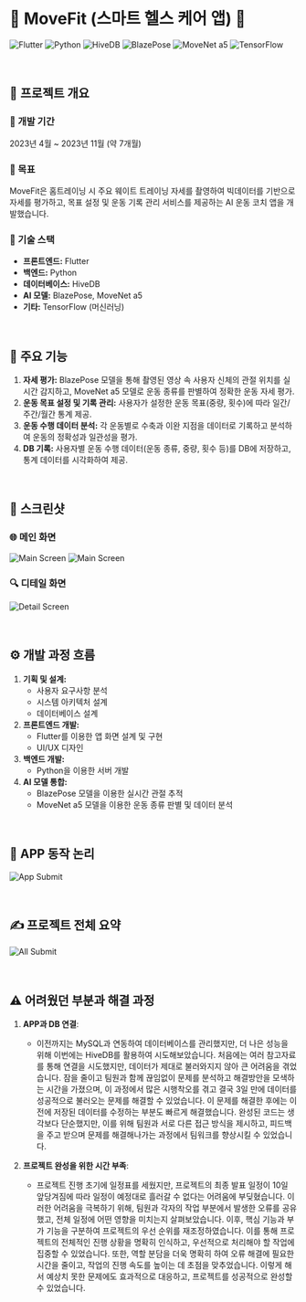 # 💪 MoveFit (스마트 헬스 케어 앱) 💪

![Flutter](https://img.shields.io/badge/Flutter-blue?logo=flutter&style=flat-square)
![Python](https://img.shields.io/badge/Python-green?logo=python&style=flat-square)
![HiveDB](https://img.shields.io/badge/HiveDB-orange?logo=hivedb&style=flat-square)
![BlazePose](https://img.shields.io/badge/BlazePose-red?logo=ai&style=flat-square) 
![MoveNet a5](https://img.shields.io/badge/MoveNet%20a5-red?logo=ai&style=flat-square)
![TensorFlow](https://img.shields.io/badge/TensorFlow-yellow?logo=tensorflow&style=flat-square)

<br>

## 🎉 프로젝트 개요

### 📅 개발 기간
2023년 4월 ~ 2023년 11월 (약 7개월)

### 🎯 목표
MoveFit은 홈트레이닝 시 주요 웨이트 트레이닝 자세를 촬영하여 빅데이터를 기반으로 자세를 평가하고, 목표 설정 및 운동 기록 관리 서비스를 제공하는 AI 운동 코치 앱을 개발했습니다.

### 🔧 기술 스택
- **프론트엔드:** Flutter
- **백엔드:** Python
- **데이터베이스:** HiveDB
- **AI 모델:** BlazePose, MoveNet a5
- **기타:** TensorFlow (머신러닝)

<br>

## 🌟 주요 기능
1. **자세 평가:** BlazePose 모델을 통해 촬영된 영상 속 사용자 신체의 관절 위치를 실시간 감지하고, MoveNet a5 모델로 운동 종류를 판별하여 정확한 운동 자세 평가.
2. **운동 목표 설정 및 기록 관리:** 사용자가 설정한 운동 목표(중량, 횟수)에 따라 일간/주간/월간 통계 제공.
3. **운동 수행 데이터 분석:** 각 운동별로 수축과 이완 지점을 데이터로 기록하고 분석하여 운동의 정확성과 일관성을 평가.
4. **DB 기록:** 사용자별 운동 수행 데이터(운동 종류, 중량, 횟수 등)를 DB에 저장하고, 통계 데이터를 시각화하여 제공.

<br>

## 📸 스크린샷

### 🌐 메인 화면
![Main Screen](./git-images/git-main.png)
![Main Screen](./git-images/git-main02.png)

### 🔍 디테일 화면
![Detail Screen](./git-images/git-detail.png)

<br>

## ⚙️ 개발 과정 흐름
1. **기획 및 설계:**
   - 사용자 요구사항 분석
   - 시스템 아키텍처 설계
   - 데이터베이스 설계
2. **프론트엔드 개발:**
   - Flutter를 이용한 앱 화면 설계 및 구현
   - UI/UX 디자인
3. **백엔드 개발:**
   - Python을 이용한 서버 개발
4. **AI 모델 통합:**
   - BlazePose 모델을 이용한 실시간 관절 추적
   - MoveNet a5 모델을 이용한 운동 종류 판별 및 데이터 분석

<br>

## 🤔 APP 동작 논리
![App Submit](./git-images/git-app-summary.png)

<br>

## ✍️ 프로젝트 전체 요약
![All Submit](./git-images/git-all-summary.png)

<br>

## ⚠️ 어려웠던 부분과 해결 과정

1. **APP과 DB 연결**:
   - 이전까지는 MySQL과 연동하여 데이터베이스를 관리했지만, 더 나은 성능을 위해 이번에는 HiveDB를 활용하여 시도해보았습니다.
처음에는 여러 참고자료를 통해 연결을 시도했지만, 데이터가 제대로 불러와지지 않아 큰 어려움을 겪었습니다. 
잠을 줄이고 팀원과 함께 끊임없이 문제를 분석하고 해결방안을 모색하는 시간을 가졌으며, 이 과정에서 많은 시행착오를 겪고 결국 3일 만에 데이터를 성공적으로 불러오는 문제를 해결할 수 있었습니다. 이 문제를 해결한 후에는 이전에 저장된 데이터를 수정하는 부분도 빠르게 해결했습니다. 완성된 코드는 생각보다 단순했지만, 이를 위해 팀원과 서로 다른 접근 방식을 제시하고, 피드백을 주고 받으며 문제를 해결해나가는 과정에서  팀워크를 향상시킬 수 있었습니다.

2. **프로젝트 완성을 위한 시간 부족**:
   - 프로젝트 진행 초기에 일정표를 세웠지만, 프로젝트의 최종 발표 일정이 10일 앞당겨짐에 따라 일정이 예정대로 흘러갈 수 없다는 어려움에 부딪혔습니다. 이러한 어려움을 극복하기 위해, 팀원과 각자의 작업 부분에서 발생한 오류를 공유했고, 전체 일정에 어떤 영향을 미치는지 살펴보았습니다. 이후, 핵심 기능과 부가 기능을 구분하여 프로젝트의 우선 순위를 재조정하였습니다. 이를 통해 프로젝트의 전체적인 진행 상황을 명확히 인식하고, 우선적으로 처리해야 할 작업에 집중할 수 있었습니다. 또한, 역할 분담을 더욱 명확히 하여 오류 해결에 필요한 시간을 줄이고, 작업의 진행 속도를 높이는 데 초점을 맞추었습니다. 이렇게 해서 예상치 못한 문제에도 효과적으로 대응하고, 프로젝트를 성공적으로 완성할 수 있었습니다.
 

